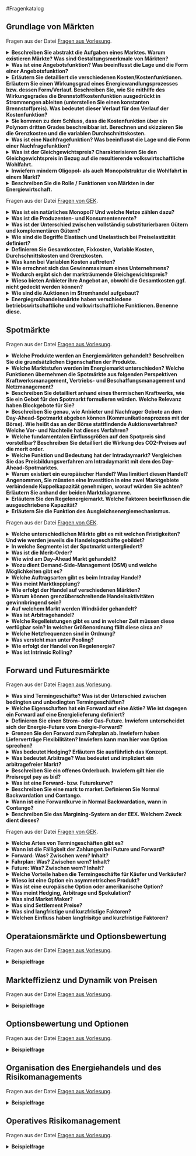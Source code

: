 #Fragenkatalog
## Grundlage von Märkten
Fragen aus der Datei [Fragen aus Vorlesung](./Fragenkatalog/00%20Grundlage%20von%20Märkten/Fragen%20aus%20Vorlesung.md).
<details><summary><b>Beschreiben Sie abstrakt die Aufgaben eines Marktes. Warum existieren Märkte? Was sind Gestaltungsmerkmale von Märkten?</b></summary>
<table><tr><td>
TODO

</td></tr></table>
</details>
<details><summary><b>Was ist eine Angebotsfunktion? Was beeinflusst die Lage und die Form einer Angebotsfunktion?</b></summary>
<table><tr><td>
TODO

</td></tr></table>
</details>
<details><summary><b>Erläutern Sie detailliert die verschiedenen Kosten/Kostenfunktionen. Erläutern Sie einen Wirkungsgrad eines Energiewandlungsprozesses bzw. dessen Form/Verlauf. Beschreiben Sie, wie Sie mithilfe des Wirkungsgrades die Brennstoffkostenfunktion ausgedrückt in Strommengen ableiten (unterstellen Sie einen konstanten Brennstoffpreis). Was bedeutet dieser Verlauf für den Verlauf der Kostenfunktion?</b></summary>
<table><tr><td>
TODO

</td></tr></table>
</details>
<details><summary><b>Sie kommen zu dem Schluss, dass die Kostenfunktion über ein Polynom dritten Grades beschreibbar ist. Berechnen und skizzieren Sie die Grenzkosten und die variablen Durchschnittskosten.</b></summary>
<table><tr><td>
Kostenfunktion: `f(x)=a*x^3 + b*x^2 + c*x + d`

Fixkosten: `d`

Variable Kosten: `a*x^3 + b*x^2 + c*x`

Grenzkosten: `3*a*x^2 + 2*b*x + c` (Ableitung der variablen Kosten)

variable Durchschnittskosten: ???

</td></tr></table>
</details>
<details><summary><b>Was ist eine Nachfragefunktion? Was beeinflusst die Lage und die Form einer Nachfragefunktion?</b></summary>
<table><tr><td>
TODO

</td></tr></table>
</details>
<details><summary><b>Was ist der Gleichgewichtspreis? Charakterisieren Sie den Gleichgewichtspreis in Bezug auf die resultierende volkswirtschaftliche Wohlfahrt.</b></summary>
<table><tr><td>
TODO

</td></tr></table>
</details>
<details><summary><b>Inwiefern mindern Oligopol- als auch Monopolstruktur die Wohlfahrt in einem Markt?</b></summary>
<table><tr><td>
Minderung der Konsumentenrente. Falls es wenige oder nur einen Anbieter gibt, kann dieser den Preis frei bestimmen. Dadurch müssen die Konsumenten/Nachfrager mehr für das Produkt zahlen.
Ein Oligopol oder Monopol kann es auch auf Nachfragerseite geben. Hier würde die Produzentenrente gemindert. Dies ist jedoch in der Energiewirtschaft eher nicht der Fall.

</td></tr></table>
</details>
<details><summary><b>Beschreiben Sie die Rolle / Funktionen von Märkten in der Energiewirtschaft.</b></summary>
<table><tr><td>
TODO 
</td></tr></table>
</details>

Fragen aus der Datei [Fragen von GEK](./Fragenkatalog/00%20Grundlage%20von%20Märkten/Fragen%20von%20GEK.md).
<details><summary><b>Was ist ein natürliches Monopol? Und welche Netze zählen dazu? </b></summary>
<table><tr><td>
"Märkte, die sich natürlicherweise verklumpen /konzentrieren + 1 Anbieter herausbilden, der die Dienstleistung (Netzbetrieb) pro Region anbietet." ~ Borchert

Strom- und Gasnetze zählen als natürliches Monopol, da bei beiden Netzen weitere Mitbewerber hohe Investitionskosten haben und sich der Einstieg nicht lohnt.
Bei Fernwärmenetzen verhält sich das anders. TODO

</td></tr></table>
</details>
<details><summary><b>Was ist die Produzenten- und Konsumentenrente?</b></summary>
<table><tr><td>
Jeweils die Differenz zwischen der Angebots- und Nachfragekurve zum Markträumungspreis.
![](./Fragenkatalog/00 Grundlage von Märkten/Nachfragekurve.png)

</td></tr></table>
</details>
<details><summary><b>Was ist der Unterschied zwischen vollständig substiturierbaren Gütern und komplementären Gütern?</b></summary>
<table><tr><td>
**Vollständig substiturierbare Güter**
- Wenn das eine Gut jeweils Ersatz für das andere findet. (z.B. Fisch und Fleisch)
- Eine Preiserhöhung von Gut A kann zu einer Preiserhöhung von Gut B führen.

**Komplementäre Güter** 
- Die Verwendung der Güter ist aneinander gekoppelt. (z.B. Auto und Bezin)
- Ein Anstieg der Bezinpreise kann zu einem Rückgang der Nachfrage nach Autos führen.


</td></tr></table>
</details>
<details><summary><b>Wie sind die Begriffe Elastisch und Unelastisch bei Preiselastizität definiert?</b></summary>
<table><tr><td>
**Elastisch**
- Bei einer Preiserhöhung von 1% (des Angebots) geht die Nachfrage um > 1% zurück.
- Die Nachfrager können auf das Ware verzichten.

**Unelastisch**
- Bei einer Preiserhöhung von 1% (des Angebots) geht die Nachfrage um < 1% zurück.
- Die Nachfrager sind auf die Ware angewiesen.

</td></tr></table>
</details>
<details><summary><b>Definieren Sie Gesamtkosten, Fixkosten, Variable Kosten, Durchschnittskosten und Grenzkosten.</b></summary>
<table><tr><td>

| Bezeichung | Definition |
| ---------- | ---------- |
| Gesamtkosten | Summe aus Fixkosten und variablen Kosten. |
| Fixkosten | Kosten, die **unabhängig** der produzierten Menge anfallen. (z.B. Personalkosten, Wartungskosten) |
| Variable Kosten | Kosten, die **abhängig** der produzierten Menge anfallen. (z.B. Rohstoffkosten) |
| Durchschnittskosten | (auch Stückkosten) Gibt die Kosten je produzierter Einheit an. (Gesamtkosten / Stückzahl = Durchschnittskosten) |
| Grenzkosten | Ableitung der variablen Kosten; Also der Anstieg der variablen Kosten für eine Produktion einer weiteren Einheit. |


</td></tr></table>
</details>
<details><summary><b>Was kann bei Variablen Kosten auftreten?</b></summary>
<table><tr><td>
Skaleneffekte. Je mehr produziert wird, desto günstiger sind die Durchschnittskosten je produzierter Einheit.

</td></tr></table>
</details>
<details><summary><b>Wie errechnet sich das Gewinnmaximum eines Unternehmens?</b></summary>
<table><tr><td>
Wenn der Grenzerlös gleich den Grenzkosten ist.

</td></tr></table>
</details>
<details><summary><b>Wodurch ergibt sich der markträumende Gleichgewichtspreis?</b></summary>
<table><tr><td>
Durch Zusammenführung von Angebots- und Nachfragekurve. Der Schnittpunkt ist der Gleichgewichts- oder markträumenden Preises (MRP).

</td></tr></table>
</details>
<details><summary><b>Wieso bieten Anbieter ihre Angebot an, obwohl die Gesamtkosten ggf. nicht gedeckt werden können?</b></summary>
<table><tr><td>
Solange die variablen Kosten gedeckt sind, lohnt sich ein Handel, da dabei die Fixkosten zumindest anteilig wieder reinkommen. Es ist besser als wenn der Anbieter garnicht handelt und auf den gesamten Fixkosten sitzen bleibt.

</td></tr></table>
</details>
<details><summary><b>Wie sind die Auktionen im Stromhandel aufgebaut?</b></summary>
<table><tr><td>
**Bieterstruktur**
- Einseitig: Es werden entweder nur nachfrage- oder nur angebotsseitig Gebote abgegeben (z.B. Ebay (nur Nachfrageseitig) oder myHammer (nur Angebotsseitig)).
- Zweiseitig: von beiden Seiten werden Kauf- und Verkaufsgebote abgegeben (z.B. Börsen).

**Gebotsabgabe**
- Offen: Der Preis steigt (English Auction) oder fällt (Dutch Auction) mit der Zeit, allen Teilnehmern sind die Gebote der anderen Teilnehmer bekannt (z.B. Auktionshaus).
- Verdeckt: Teilnehmer geben ihre Gebote verdeckt ab.

**Preisbildung**
- Erstpreis/Zweitpreis-auktion: Die Höchstbietenden erhalten den Zuschlag und müssen alle den Preis in Höhe des höchsten/zweithöchsten bezuschlagten Gebots zahlen.
- pay-as-bid: Die Höchstbietenden erhalten den Zuschlag und müssen alle den Preis in Höhe des eigenen Gebots zahlen.

</td></tr></table>
</details>
<details><summary><b>Energiegroßhandelsmärkte haben verschiedene betriebswirtschaftliche und volkwirtschaftliche Funktionen. Benenne diese.</b></summary>
<table><tr><td>
**Volkswirtschaftlicher Funktionen**
- **Allokationsfunktion**: Optimaler Einsatz von Ressourcen.
- **Lenkungsfunktion**: Langfristige Preisanreize für Investitionen in Kraftwerke durch Future-Geschäfte im Terminmarkt.
- **Risikomanagement**: Preisrisiken werden aus dem Markt genommen.

**Betriebswirtschaftliche Funktionen**
- **Hedging**: Absicherung gegen Preisrisiken
- **Optimierung**: Gewinnmaximierung durch Kraftwerkseinsatzoptimierung
- **Arbitrage**: Arbitragegeschäfte zum Ausnutzen von Preisunterschieden in Märkten möglich
- **Spekulation**: Erzielen von GEwinnen durch Spekulation auf Marktentwicklungen möglich

</td></tr></table>
</details>

## Spotmärkte
Fragen aus der Datei [Fragen aus Vorlesung](./Fragenkatalog/01%20Spotmärkte/Fragen%20aus%20Vorlesung.md).
<details><summary><b>Welche Produkte werden an Energiemärkten gehandelt? Beschreiben Sie die grundsätzlichen Eigenschaften der Produkte.</b></summary>
<table><tr><td>
TODO 

</td></tr></table>
</details>
<details><summary><b>Welche Marktstufen werden im Energiemarkt unterschieden? Welche Funktionen übernehmen die Spotmärkte aus folgenden Perspektiven Kraftwerksmanagement, Vertriebs- und Beschaffungsmanagement und Netzmanagement?</b></summary>
<table><tr><td>
TODO

</td></tr></table>
</details>
<details><summary><b>Beschreiben Sie detailliert anhand eines thermischen Kraftwerks, wie Sie ein Gebot für den Spotmarkt formulieren würden. Welche Relevanz haben Blockgebote für Sie?</b></summary>
<table><tr><td>
TODO

</td></tr></table>
</details>
<details><summary><b>Beschreiben Sie genau, wie Anbieter und Nachfrager Gebote an dem Day-Ahead-Spotmarkt abgeben können (Kommunikationsprozess mit der Börse). Wie heißt das an der Börse stattfindende Auktionsverfahren? Welche Vor- und Nachteile hat dieses Verfahren?</b></summary>
<table><tr><td>
TODO

</td></tr></table>
</details>
<details><summary><b>Welche fundamentalen Einflussgrößen auf den Spotpreis sind vorstellbar? Beschreiben Sie detailliert die Wirkung des CO2-Preises auf die merit order.</b></summary>
<table><tr><td>
TODO

</td></tr></table>
</details>
<details><summary><b>Welche Funktion und Bedeutung hat der Intradaymarkt? Vergleichen Sie das Preisbildungsverfahren am Intradaymarkt mit dem des Day-Ahead-Spotmarktes.</b></summary>
<table><tr><td>
TODO

</td></tr></table>
</details>
<details><summary><b>Warum existiert ein europäischer Handel? Was limitiert diesen Handel? Angenommen, Sie müssten eine Investition in eine zwei Marktgebiete verbindende Kuppelkapazität genehmigen, worauf würden Sie achten? Erläutern Sie anhand der beiden Marktdiagramme.</b></summary>
<table><tr><td>
TODO

</td></tr></table>
</details>
<details><summary><b>Erläutern Sie den Regelenergiemarkt. Welche Faktoren beeinflussen die ausgeschriebene Kapazität?</b></summary>
<table><tr><td>
TODO

</td></tr></table>
</details>
<details><summary><b>Erläutern Sie die Funktion des Ausgleichsenergiemechanismus.</b></summary>
<table><tr><td>
TODO
</td></tr></table>
</details>

Fragen aus der Datei [Fragen von GEK](./Fragenkatalog/01%20Spotmärkte/Fragen%20von%20GEK.md).
<details><summary><b>Welche unterschiedlichen Märkte gibt es mit welchen Fristigkeiten? Und wie werden jeweils die Handelsgeschäfte gebildet?</b></summary>
<table><tr><td>
![](https://www.next-kraftwerke.de/wp-content/uploads/handelsfristen-an-strommaerkten.png)

| Markt | Produkte | Preisfindung | Nutzen |
| ----- | -------- | ------------ | ------ |
| Terminhandel | divers | Bilateral | Risikominimierung / Grobe Abstimmung |
| Day-Ahead-Auktion | Stunden und Viertelstunden | Merit-Order | ? | 
| Day-Ahead-Auktion Spot | Stunden und Blockgebote | Merit-Order | ? | 
| Intraday-Auktion | Viertelstunden | Merit-Order | ? |
| Intraday-Handel | Stunden und Viertelstunden | Pay as bid | ? | 

</td></tr></table>
</details>
<details><summary><b>In welche Segmente ist der Spotmarkt untergliedert?</b></summary>
<table><tr><td>
**Day ahead Auktion**
- Handel findet als tägliche Auktion statt.
- Es werden die 24 Stunden des Folgetages gehandelt. Die Produkte sind Blocks, Stunden oder Viertelstunden.
- Merit Order

**Intraday Handel**
-  Kontinuierlicher Handel 
-  Gehandelt wird der gleiche Tag (bis 5 min vor physischer Erfüllung) bzw. der Folgetag.
-  Pay as bid. Die Käufer geben Gebote ab und werden direkt mit einem Käufer "gematcht". Der Handel wird direkt abgeschlossen, falls die Gebote stimmen.

Folie 3 - 8

</td></tr></table>
</details>
<details><summary><b>Was ist die Merit-Order?</b></summary>
<table><tr><td>
Bei einer Auktion geben alle Käufer und Verkäufer verdeckt Gebote ab. Das bedeutet, dass keiner weiß, was die anderen tun.

Nach Abschluss der Auktion wird der Schnittpunkt der Nachfrage- und Angebotskurve ermittelt. (Merit-Order-Verfahren) Der da festgesetzte Preis muss von allen Käufern an die Verkäufer gezahlt werden - unabhängig des vorherigen Gebots.
Die Differenz zwischen Gebot zu Markträumungspreis wird Wohlfahrt genannt. (Konsumtenrente und Produzentenrente)

</td></tr></table>
</details>
<details><summary><b>Wie wird am Day-Ahead Markt gehandelt?</b></summary>
<table><tr><td>
Die Käufer und Verkäufer geben anonym Gebote ab. Dabei geben sie für jede Stunde Paare aus Preis/Volumen ab.

Kaufwünsche = Positive Menge
Verkaufswünsche = Negative Menge

Die Teilnehmer können selbstständig die Preisschritte innerhalb der Preisgrenzen (-500 € und 3000 € pro MWh) festlegen

Darstellung oftmals in Form einer Matrix:
- Zeilen stellen die Stunden dar
- Spalten die Preise
- Mengen in den jeweiligen Kästen

![](./Fragenkatalog/01 Spotmärkte/Gebotsabgabe.PNG)

Folie 3 - 15

</td></tr></table>
</details>
<details><summary><b>Wozu dient Demand-Side-Management (DSM) und welche Möglichkeiten gibt es?</b></summary>
<table><tr><td>
DSM dient der Flexibilisierung der Stromnachfrage, um eine optimale Auslastung zu erlangen. Ziel ist vorallem die Nivellierung (Glättung) des Lastgangs für eine optimale Kraftwerksauslastung und die Vermeidung von Lastspitzen.

**Lastmanagementstrategien**
- Peak Clipping: Vermeidung von Lastspitzen
- Valley Filling: Füllen von Niedriglastphasen
- Load Shifting: Verschiebung der Nachfrage von Spitzenlast zu Niedriglastzeiten

![](./Fragenkatalog/01 Spotmärkte/Lastmanagementstrategien.PNG)

Folie 3 - 23

</td></tr></table>
</details>
<details><summary><b>Welche Auftragsarten gibt es beim Intraday Handel?</b></summary>
<table><tr><td>
**Limit Orders**
- Kauf- und Verkaufsgebote mit Preislimit. (Minimaler Verkaufs- oder maximaler Kaufpreis)
- Solche Aufträge werden i.d.R. nicht sofort ausgeführt.

**Market Sweep Order**
- Auftrag mit der Bedingung einer sofortigen vollständigen (oder teilweisen) Ausführung. (IOC)
- Der Auftrag wird sofort ausgeführt - zu dem gerade vorherschenden Preis.

Zusätzlich gibt es noch **Ausführungsbedingungen**, unter denen die Aufträge ausgeführt werden:
- Immediate or cancel (IOC): sofortige vollständige oder teilweise Ausführung des Auftrags 
- Fill-or-kill (FOK): sofortige, vollständige Ausführung des Auftrages.
- All-or-none (AON): vollständige Ausführung des Auftrages, Auftrag verbleibt im Orderbuch

Folie 3 - 31

</td></tr></table>
</details>
<details><summary><b>Was meint Marktkopplung?</b></summary>
<table><tr><td>
Marktkopplung meint den europaweiten Handel über die Ländergrenzen hinweg. Es stehen für solche Handelsgeschäfte aber nur beschränkte Transportkapazitäten zur Verfügung. Diese Kapazitäten werden von dem Übertragungsnetzbetreiber vergeben, damit diese effizient genutzt werrden können. 

Die maximalen Transportkapazitäten an den Ländergrenzen/zwischen den Märkten werden auch Kuppelkapazität genannt.

Folie 3 - 32

</td></tr></table>
</details>
<details><summary><b>Wie erfolgt der Handel auf verschiedenen Märkten?</b></summary>
<table><tr><td>
Es müssen zuerst Transportkapazitäten bei dem ÜNB angefragt werden. Die Kapazitäten werden von dem ÜNB versteigert. Erst wenn man den Zuschlag erhält, kann man auf dem anderen Marktplatz handeln und versuchen durch Arbitragegeschäfte die Preisunterschiede auszunutzen.

Folie 3 - 34

</td></tr></table>
</details>
<details><summary><b>Warum können grenzüberschreitende Handelsaktivitäten gewinnbringend sein?</b></summary>
<table><tr><td>
Raumarbitrage. (Ich kaufe günstigen Strom im Ausland und kann diesen günstig selbst verbrauchen oder auf dem heimischen Strommarkt weiterverkaufen.)

</td></tr></table>
</details>
<details><summary><b>Auf welchem Markt werden Windräder gehandelt?</b></summary>
<table><tr><td>
Intraday Markt, da im Vorfeld unklar ist wieviel Energie produziert wird. 

</td></tr></table>
</details>
<details><summary><b>Was ist Arbitragehandel?</b></summary>
<table><tr><td>
Arbitrage ist die ohne Risiko vorgenommene Ausnutzung von Kurs-, Zins- oder Preisunterschieden zum selben Zeitpunkt mit dem Ziel der Gewinnmitnahme. Im Gegensatz zur Spekulation ist die Arbitrage nicht risikobehaftet.

- Devisenarbitrage
- Differenzarbitrage
- Raumarbitrage
- Zeitarbitrage
- Ausgleichsarbitrage

Folie 3 - 40

</td></tr></table>
</details>
<details><summary><b>Welche Regelleistungen gibt es und in welcher Zeit müssen diese verfügbar sein? In welcher Größenordnung fällt diese circa an?</b></summary>
<table><tr><td>
![](https://www.next-kraftwerke.de/wp-content/uploads/Aktivierung-der-verschiedenen-Regelenergiearten-scaled.jpg)

![](./Fragenkatalog/01 Spotmärkte/Regelenergie.PNG)

TODO F 3 45/46
TODO F 3 52

</td></tr></table>
</details>
<details><summary><b>Welche Netzfrequenzen sind in Ordnung?</b></summary>
<table><tr><td>
Totband = 49.99 bis 50.01 Hz --> alles ok
47.5 Hz --> Blackout
52.5 Hz --> Oh Wunder, auch Blackout

F3 49


</td></tr></table>
</details>
<details><summary><b>Was versteht man unter Pooling?</b></summary>
<table><tr><td>
F 3 53

</td></tr></table>
</details>
<details><summary><b>Wie erfolgt der Handel von Regelenergie?</b></summary>
<table><tr><td>
F 3 54/ 55 / 56

</td></tr></table>
</details>
<details><summary><b>Was ist Intrinsic Rolling?</b></summary>
<table><tr><td>
TODO
</td></tr></table>
</details>

## Forward und Futuresmärkte
Fragen aus der Datei [Fragen aus Vorlesung](./Fragenkatalog/02%20Forward%20und%20Futuresmärkte/Fragen%20aus%20Vorlesung.md).
<details><summary><b>Was sind Termingeschäfte? Was ist der Unterschied zwischen bedingten und unbedingten Termingeschäften?</b></summary>
<table><tr><td>
TODO 

</td></tr></table>
</details>
<details><summary><b>Welche Eigenschaften hat ein Forward auf eine Aktie? Wie ist dagegen ein Forward auf eine Energielieferung definiert? </b></summary>
<table><tr><td>
TODO

</td></tr></table>
</details>
<details><summary><b>Definieren Sie einen Strom- oder Gas-Future. Inwiefern unterscheidet sich der Energie-Future vom Energie-Forward?</b></summary>
<table><tr><td>
TODO

</td></tr></table>
</details>
<details><summary><b>Grenzen Sie den Forward zum Fahrplan ab. Inwiefern haben Lieferverträge Flexibilitäten? Inwiefern kann man hier von Option sprechen?</b></summary>
<table><tr><td>
TODO

</td></tr></table>
</details>
<details><summary><b>Was bedeutet Hedging? Erläutern Sie ausführlich das Konzept.</b></summary>
<table><tr><td>
TODO

</td></tr></table>
</details>
<details><summary><b>Was bedeutet Arbitrage? Was bedeutet und impliziert ein arbitragefreier Markt?</b></summary>
<table><tr><td>
TODO

</td></tr></table>
</details>
<details><summary><b>Beschreiben Sie ein offenes Orderbuch. Inwiefern gilt hier die Preisregel pay as bid?</b></summary>
<table><tr><td>
TODO

</td></tr></table>
</details>
<details><summary><b>Was ist eine Forward- bzw. Futurekurve? </b></summary>
<table><tr><td>
TODO

</td></tr></table>
</details>
<details><summary><b>Beschreiben Sie eine mark to market. Definieren Sie Normal Backwardation und Contango.</b></summary>
<table><tr><td>
TODO

</td></tr></table>
</details>
<details><summary><b>Wann ist eine Forwardkurve in Normal Backwardation, wann in Contango?</b></summary>
<table><tr><td>
TODO

</td></tr></table>
</details>
<details><summary><b>Beschreiben Sie das Margining-System an der EEX. Welchem Zweck dient dieses?</b></summary>
<table><tr><td>
TODO
</td></tr></table>
</details>

Fragen aus der Datei [Fragen von GEK](./Fragenkatalog/02%20Forward%20und%20Futuresmärkte/Fragen%20von%20GEK.md).
<details><summary><b>Welche Arten von Termingeschäften gibt es?</b></summary>
<table><tr><td>
- physische Erfüllung / Forward - Preis sichern für zukünftige Lieferung
- finanzielle Erfüllung / Future - 
- Wahlrecht / Option - entweder man kauft oder lässt es verfallen

TODO F 6 - 6

</td></tr></table>
</details>
<details><summary><b>Wann ist die Fälligkeit der Zahlungen bei Future und Forward?</b></summary>
<table><tr><td>
Bei Forward wird die Zahlung am Schluss getätigt. (Käufer braucht hohe Bonität)

Ein Future findet die Zahlung fortlaufend/direkt statt. 

</td></tr></table>
</details>
<details><summary><b>Forward: Was? Zwischen wem? Inhalt? </b></summary>
<table><tr><td>
TODO
F 6 - 9

</td></tr></table>
</details>
<details><summary><b>Fahrplan: Was? Zwischen wem? Inhalt? </b></summary>
<table><tr><td>
TODO
F 6 - 10

</td></tr></table>
</details>
<details><summary><b>Future: Was? Zwischen wem? Inhalt? </b></summary>
<table><tr><td>
TODO
F 6 - 11

</td></tr></table>
</details>
<details><summary><b>Welche Vorteile haben die Termingeschäfte für Käufer und Verkäufer?</b></summary>
<table><tr><td>
- Sicherung von Preisen
- Sicherung von Abnahmemengen

</td></tr></table>
</details>
<details><summary><b>Wieso ist eine Option ein asymmetrisches Produkt?</b></summary>
<table><tr><td>
Käufer und Verkäufer haben nicht die gleichen Rechte.

F 6 - 17

</td></tr></table>
</details>
<details><summary><b>Was ist eine europäische Option oder amerikanische Option?</b></summary>
<table><tr><td>
Europäische Option kann in einem bestimmten **Zeitpunkt** ausgelöst werden. Eine amerikanische Option in einem bestimmten **Zeitraum**.

</td></tr></table>
</details>
<details><summary><b>Was meint Hedging, Arbitrage und Spekulation?</b></summary>
<table><tr><td>
TODO 
F 6 - 25

</td></tr></table>
</details>
<details><summary><b>Was sind Market Maker?</b></summary>
<table><tr><td>
Sicherstellen von Gleichgewicht zwischen Angebot und Nachfrage.
TODO Googlen wie das funktioniert
TODO F 6 - 31

</td></tr></table>
</details>
<details><summary><b>Was sind Settlement Preise?</b></summary>
<table><tr><td>
TODO 
F 6 - 32

</td></tr></table>
</details>
<details><summary><b>Was sind langfristige und kurzfristige Faktoren?</b></summary>
<table><tr><td>
TODO F 6 - 49

</td></tr></table>
</details>
<details><summary><b>Welchen Einfluss haben langfrisitge und kurzfristige Faktoren?</b></summary>
<table><tr><td>
TODO F 6 - 49

</td></tr></table>
</details>

## Operataionsmärkte und Optionsbewertung
Fragen aus der Datei [Fragen aus Vorlesung](./Fragenkatalog/03%20Operataionsmärkte%20und%20Optionsbewertung/Fragen%20aus%20Vorlesung.md).
<details><summary><b>Beispielfrage</b></summary>
<table><tr><td>
Beispielantwort
</td></tr></table>
</details>

## Markteffizienz und Dynamik von Preisen
Fragen aus der Datei [Fragen aus Vorlesung](./Fragenkatalog/04%20Markteffizienz%20und%20Dynamik%20von%20Preisen/Fragen%20aus%20Vorlesung.md).
<details><summary><b>Beispielfrage</b></summary>
<table><tr><td>
Beispielantwort
</td></tr></table>
</details>

## Optionsbewertung und Optionen
Fragen aus der Datei [Fragen aus Vorlesung](./Fragenkatalog/05%20Optionsbewertung%20und%20Optionen/Fragen%20aus%20Vorlesung.md).
<details><summary><b>Beispielfrage</b></summary>
<table><tr><td>
Beispielantwort
</td></tr></table>
</details>

## Organisation des Energiehandels und des Risikomanagements
Fragen aus der Datei [Fragen aus Vorlesung](./Fragenkatalog/06%20Organisation%20des%20Energiehandels%20und%20des%20Risikomanagements/Fragen%20aus%20Vorlesung.md).
<details><summary><b>Beispielfrage</b></summary>
<table><tr><td>
Beispielantwort
</td></tr></table>
</details>

## Operatives Risikomanagement
Fragen aus der Datei [Fragen aus Vorlesung](./Fragenkatalog/07%20Operatives%20Risikomanagement/Fragen%20aus%20Vorlesung.md).
<details><summary><b>Beispielfrage</b></summary>
<table><tr><td>
Beispielantwort
</td></tr></table>
</details>

